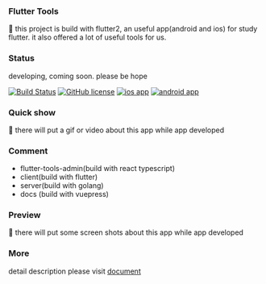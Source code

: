 
### Flutter Tools  
:rocket: this project is build with flutter2, an useful app(android and ios) for study flutter. it also offered a lot of useful tools for us.

### Status
developing, coming soon. please be hope    

[![Build Status](https://travis-ci.com/houko/flutter-study-app.svg?branch=master)](https://travis-ci.com/houko/flutter-study-app)
[![GitHub license](https://img.shields.io/badge/license-BSD--2--Clause-blue)](https://github.com/houko/flutter-study-app/blob/master/LICENSE)
[![ios app](https://img.shields.io/badge/ios-app-brightgreen)](https://houko.github.io/flutter-study-app/)
[![android app](https://img.shields.io/badge/android-app-green)](https://houko.github.io/flutter-study-app/)  

### Quick show
:rocket:
there will put a gif or video about this app while app developed

### Comment
- flutter-tools-admin(build with react typescript)
- client(build with flutter)
- server(build with golang)
- docs (build with vuepress)

### Preview
:rocket:
there will put some screen shots about this app while app developed


### More
detail description please visit [document](https://tools.xiaomo.info)
